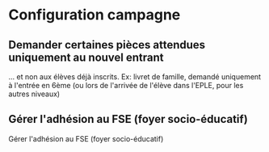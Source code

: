 # Configuration campagne

## Demander certaines pièces attendues uniquement au nouvel entrant

... et non aux élèves déjà inscrits.
Ex: livret de famille, demandé uniquement à l'entrée en 6ème (ou lors de l'arrivée de l'élève dans l'EPLE, pour les autres niveaux)

## Gérer l'adhésion au FSE (foyer socio-éducatif)

Gérer l'adhésion au FSE (foyer socio-éducatif)



